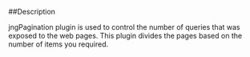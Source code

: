 ##Description

jngPagination plugin is used to control the number of queries that was exposed to the web pages. This plugin divides the pages based on the number of items you required. 
